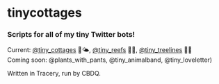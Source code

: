 # tinycottages
### Scripts for all of my tiny Twitter bots!

Current: [@tiny_cottages](https://twitter.com/tiny_cottages) 🏡🌤, [@tiny_reefs](https://twitter.com/tiny_reefs) 🌊🐠, [@tiny_treelines](https://twitter.com/tiny_treelines) 🌲🗻 <br/>Coming soon: @plants_with_pants, @tiny_animalband, @tiny_loveletter)


Written in Tracery, run by CBDQ.
